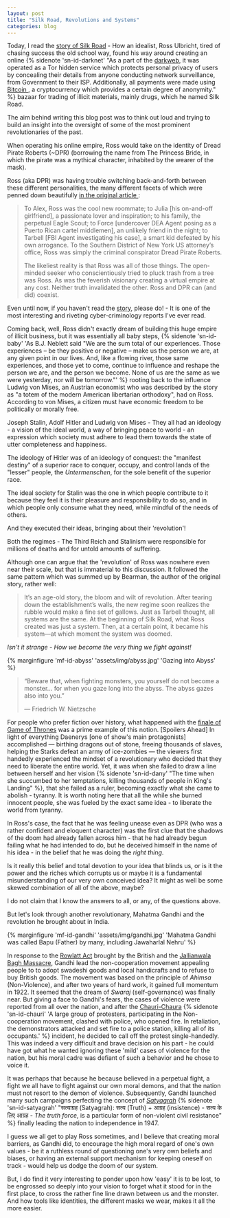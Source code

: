 ```yaml
---
layout: post
title: "Silk Road, Revolutions and Systems"
categories: blog
---
```


Today, I read the [story of Silk Road][silkroad] - How an idealist, Ross
Ulbricht, tired of chasing success the old school way, found his way around
creating an online {% sidenote 'sn-id-darknet' "As a part of the
[darkweb][darknet], it was operated as a Tor hidden service which protects
personal privacy of users by concealing their details from anyone conducting
network surveillance, from Government to their ISP. Additionally, all payments
were made using [ Bitcoin ][bitcoin], a cryptocurrency which provides a certain
degree of anonymity." %} bazaar for trading of illicit materials, mainly drugs,
which he named Silk Road.

The aim behind writing this blog post was to think out loud and trying to build
an insight into the oversight of some of the most prominent revolutionaries of
the past.

<!--more-->

When operating his online empire, Ross would take on the identity of Dread
Pirate Roberts (~DPR) (borrowing the name from The Princess Bride, in which the
pirate was a mythical character, inhabited by the wearer of the mask).

Ross (aka DPR) was having trouble switching back-and-forth between these
different personalities, the many different facets of which were penned down
beautifully [in the original article ][silkroad]:

> To Alex, Ross was the cool new roommate; to Julia [his on-and-off girlfriend],
> a passionate lover and inspiration; to his family, the perpetual Eagle Scout;
> to Force [undercover DEA Agent posing as a Puerto Rican cartel middlemen], an
> unlikely friend in the night; to Tarbell [FBI Agent investigating his case], a
> smart kid defeated by his own arrogance. To the Southern District of New York
> US attorney’s office, Ross was simply the criminal conspirator Dread Pirate
> Roberts.
>
> The likeliest reality is that Ross was all of those things. The open-minded
> seeker who conscientiously tried to pluck trash from a tree was Ross. As was
> the feverish visionary creating a virtual empire at any cost. Neither truth
> invalidated the other. Ross and DPR can (and did) coexist.

Even until now, if you haven't read the [story][silkroad], please do! - It is
one of the most interesting and riveting cyber-criminology reports I've ever read.

Coming back, well, Ross didn't exactly dream of building this huge empire of
illicit business, but it was essentially all baby steps,
{% sidenote 'sn-id-baby' 'As B.J. Neblett said "We are the sum total of our experiences. Those
experiences – be they positive or negative – make us the person we are, at any
given point in our lives. And, like a flowing river, those same experiences, and
those yet to come, continue to influence and reshape the person we are, and the
person we become. None of us are the same as we were yesterday, nor will be
tomorrow."' %}
rooting back to the influence Ludwig von Mises, an Austrian economist who was
described by the story as "a totem of the modern American libertarian
orthodoxy", had on Ross. According to von Mises, a citizen must have economic
freedom to be politically or morally free.

Joseph Stalin, Adolf Hitler and Ludwig von Mises - They all had an ideology - a
vision of the ideal world, a way of bringing peace to world - an expression
which society must adhere to lead them towards the state of utter completeness
and happiness.

The ideology of Hitler was of an ideology of conquest: the "manifest destiny" of
a superior race to conquer, occupy, and control lands of the "lesser" people,
the _Untermenschen_, for the sole benefit of the superior race.

The ideal society for Stalin was the one in which people contribute to it
because they feel it is their pleasure and responsibility to do so, and in which
people only consume what they need, while mindful of the needs of others.

And they executed their ideas, bringing about their 'revolution'!

Both the regimes - The Third Reich and Stalinism were responsible for millions
of deaths and for untold amounts of suffering.

Although one can argue that the 'revolution' of Ross was nowhere even near their
scale, but that is immaterial to this discussion. It followed the same
pattern which was summed up by Bearman, the author of the original story, rather
well:

[silkroad]: https://www.wired.com/2015/04/silk-road-1/
[darknet]: https://en.wikipedia.org/wiki/Darknet
[bitcoin]: https://en.wikipedia.org/wiki/Bitcoin

> It’s an age-old story, the bloom and wilt of revolution. After tearing down
> the establishment’s walls, the new regime soon realizes the rubble would make
> a fine set of gallows. Just as Tarbell thought, all systems are the same. At
> the beginning of Silk Road, what Ross created was just a system. Then, at a
> certain point, it became his system—at which moment the system was doomed.

_Isn't it strange - How we become the very thing we fight against!_

{% marginfigure 'mf-id-abyss' 'assets/img/abyss.jpg' 'Gazing into Abyss' %}

> “Beware that, when fighting monsters, you yourself do not become a monster...
> for when you gaze long into the abyss. The abyss gazes also into you.” 
>
>  ― Friedrich W. Nietzsche 

For people who prefer fiction over history, what happened with the [finale of
Game of Thrones][gotfinale] was a prime example of this notion. [Spoilers Ahead]
In light of everything Daenerys [one of show's main protagonists] accomplished —
birthing dragons out of stone, freeing thousands of slaves, helping the Starks
defeat an army of ice-zombies — the viewers first handedly experienced the
mindset of a revolutionary who decided that they need to liberate the entire
world. Yet, it was when she failed to draw a line between herself and her vision
{% sidenote 'sn-id-dany' "The time when she succumbed to her temptations,
killing thousands of people in King's Landing" %}, that she failed as a ruler, becoming exactly
what she came to abolish - tyranny. It is worth noting here that all the while
she burned innocent people, she was fueled by the exact same idea - to liberate
the world from tyranny.

[gotfinale]: https://gameofthrones.fandom.com/wiki/Season_8

In Ross's case, the fact that he was feeling unease even as DPR (who was a
rather confident and eloquent character) was the first clue that the shadows of
the doom had already fallen across him - that he had already begun failing
what he had intended to do, but he deceived himself in the name of his idea - in
the belief that he was doing the _right thing_.

Is it really this belief and total devotion to your idea that blinds us, or is
it the power and the riches which corrupts us or maybe it is a fundamental
misunderstanding of our very own conceived idea? It might as well be some skewed
combination of all of the above, maybe?

I do not claim that I know the answers to all, or any, of the questions above.

But let's look through another revolutionary, Mahatma Gandhi and the revolution
he brought about in India.

{% marginfigure 'mf-id-gandhi' 'assets/img/gandhi.jpg' 'Mahatma Gandhi was
called Bapu (Father) by many, including Jawaharlal Nehru' %}

In response to the [Rowlatt Act][rowlatt] brought by the British and the
[Jallianwala Bagh Massacre][jallianwala], Gandhi lead the non-cooperation
movement appealing people to to adopt swadeshi goods and local handicrafts and
to refuse to buy British goods. The movement was based on the principle of
_Ahimsa_ (Non-Violence), and after two years of hard work, it gained full
momentum in 1922. It seemed that the dream of _Swaraj_ (self-governance) was
finally near. But giving a face to Gandhi's fears, the cases of violence were
reported from all over the nation, and after the [Chauri-Chaura][chaurichaura]
{% sidenote 'sn-id-chauri' 'A large group of protesters, participating in the
Non-cooperation movement, clashed with police, who opened fire. In retaliation,
the demonstrators attacked and set fire to a police station, killing all of its
occupants.' %}
incident, he decided to call off the protest single-handedly. This was indeed a
very difficult and brave decision on his part - he could have got what he wanted
ignoring these 'mild' cases of violence for the nation, but his moral cadre was
defiant of such a behavior and he chose to voice it. 

It was perhaps that because he because believed in a perpetual fight, a fight we
all have to fight against our own moral demons, and that the nation must not
resort to the demon of violence. Subsequently, Gandhi launched many such
campaigns perfecting the concept of [_Satyagrah_][satyagrah] {% sidenote
'sn-id-satyagrah' "सत्याग्रह (Satyagrah): सत्य (Truth) + आग्रह (insistence) -
सत्य के लिए आग्रह - _The truth force_, is a particular form of non-violent civil
resistance" %} finally leading the nation to independence in 1947.

[rowlatt]: https://en.wikipedia.org/wiki/Rowlatt_Act
[jallianwala]: https://en.wikipedia.org/wiki/Jallianwala_Bagh_massacre
[chaurichaura]: https://en.wikipedia.org/wiki/Chauri_Chaura_incident
[satyagrah]: https://en.wikipedia.org/wiki/Satyagraha

I guess we all get to play Ross sometimes, and I believe that creating moral
barriers, as Gandhi did, to encourage the high moral regard of one's own
values - be it a ruthless round of questioning one's very own beliefs and
biases, or having an external support mechanism for keeping oneself on track -
would help us dodge the doom of our system.

But, I do find it very interesting to ponder upon how 'easy' it is to be
lost, to be engrossed so deeply into your vision to forget what it stood for in
the first place, to cross the rather fine line drawn between us and the monster.
And how tools like identities, the different masks we wear, makes it all the
more easier.